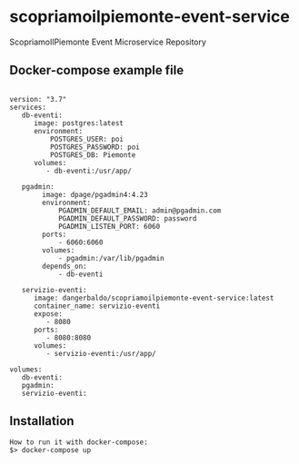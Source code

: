 # scopriamoilpiemonte-event-service
ScopriamoIlPiemonte Event Microservice Repository

## Docker-compose example file
<pre><code>
version: "3.7"
services:
   db-eventi:
      image: postgres:latest
      environment:
          POSTGRES_USER: poi
          POSTGRES_PASSWORD: poi
          POSTGRES_DB: Piemonte      
      volumes:
         - db-eventi:/usr/app/

   pgadmin:
        image: dpage/pgadmin4:4.23
        environment:
            PGADMIN_DEFAULT_EMAIL: admin@pgadmin.com
            PGADMIN_DEFAULT_PASSWORD: password
            PGADMIN_LISTEN_PORT: 6060
        ports:
            - 6060:6060
        volumes:
            - pgadmin:/var/lib/pgadmin
        depends_on:
            - db-eventi
   
   servizio-eventi:
      image: dangerbaldo/scopriamoilpiemonte-event-service:latest
      container_name: servizio-eventi
      expose: 
         - 8080
      ports:
         - 8080:8080
      volumes:
         - servizio-eventi:/usr/app/ 

volumes:
   db-eventi:
   pgadmin:
   servizio-eventi:
</code></pre>
## Installation
<pre><code>How to run it with docker-compose:
$> docker-compose up
</code></pre>
